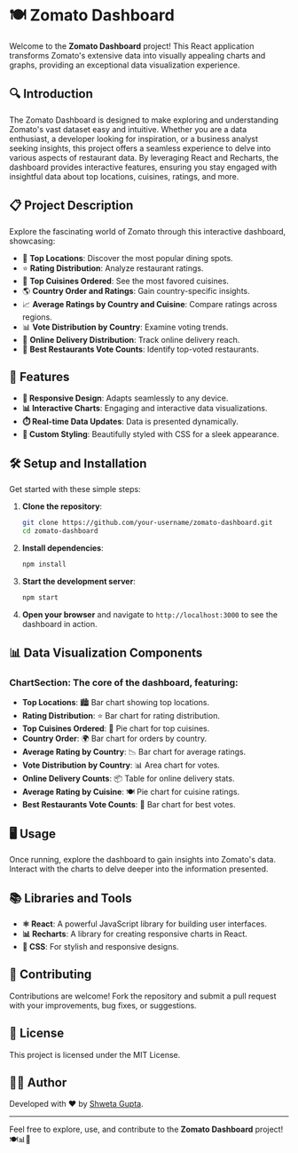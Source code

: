 # 🍽️ Zomato Dashboard

Welcome to the **Zomato Dashboard** project! This React application transforms Zomato's extensive data into visually appealing charts and graphs, providing an exceptional data visualization experience.

## 🔍 Introduction

The Zomato Dashboard is designed to make exploring and understanding Zomato's vast dataset easy and intuitive. Whether you are a data enthusiast, a developer looking for inspiration, or a business analyst seeking insights, this project offers a seamless experience to delve into various aspects of restaurant data. By leveraging React and Recharts, the dashboard provides interactive features, ensuring you stay engaged with insightful data about top locations, cuisines, ratings, and more.

## 📋 Project Description

Explore the fascinating world of Zomato through this interactive dashboard, showcasing:

- 📍 **Top Locations**: Discover the most popular dining spots.
- ⭐ **Rating Distribution**: Analyze restaurant ratings.
- 🍜 **Top Cuisines Ordered**: See the most favored cuisines.
- 🌎 **Country Order and Ratings**: Gain country-specific insights.
- 📈 **Average Ratings by Country and Cuisine**: Compare ratings across regions.
- 📊 **Vote Distribution by Country**: Examine voting trends.
- 🛵 **Online Delivery Distribution**: Track online delivery reach.
- 🥇 **Best Restaurants Vote Counts**: Identify top-voted restaurants.

## 🚀 Features

- **📱 Responsive Design**: Adapts seamlessly to any device.
- **📊 Interactive Charts**: Engaging and interactive data visualizations.
- **⏱️ Real-time Data Updates**: Data is presented dynamically.
- **🎨 Custom Styling**: Beautifully styled with CSS for a sleek appearance.

## 🛠️ Setup and Installation

Get started with these simple steps:

1. **Clone the repository**:
    ```bash
    git clone https://github.com/your-username/zomato-dashboard.git
    cd zomato-dashboard
    ```

2. **Install dependencies**:
    ```bash
    npm install
    ```

3. **Start the development server**:
    ```bash
    npm start
    ```

4. **Open your browser** and navigate to `http://localhost:3000` to see the dashboard in action.

## 📊 Data Visualization Components

### **ChartSection**: The core of the dashboard, featuring:
- **Top Locations**: 🏙️ Bar chart showing top locations.
- **Rating Distribution**: ⭐ Bar chart for rating distribution.
- **Top Cuisines Ordered**: 🍣 Pie chart for top cuisines.
- **Country Order**: 🌍 Bar chart for orders by country.
- **Average Rating by Country**: 📉 Bar chart for average ratings.
- **Vote Distribution by Country**: 📊 Area chart for votes.
- **Online Delivery Counts**: 📦 Table for online delivery stats.
- **Average Rating by Cuisine**: 🍽️ Pie chart for cuisine ratings.
- **Best Restaurants Vote Counts**: 🥇 Bar chart for best votes.

## 🖥️ Usage

Once running, explore the dashboard to gain insights into Zomato's data. Interact with the charts to delve deeper into the information presented.

## 📚 Libraries and Tools

- **⚛️ React**: A powerful JavaScript library for building user interfaces.
- **📊 Recharts**: A library for creating responsive charts in React.
- **🎨 CSS**: For stylish and responsive designs.

## 🤝 Contributing

Contributions are welcome! Fork the repository and submit a pull request with your improvements, bug fixes, or suggestions.

## 📄 License

This project is licensed under the MIT License.

## 🧑‍💻 Author

Developed with ❤️ by [Shweta Gupta](https://github.com/Shwetagupta2004).

---

Feel free to explore, use, and contribute to the **Zomato Dashboard** project! 🍽️📊🚀
